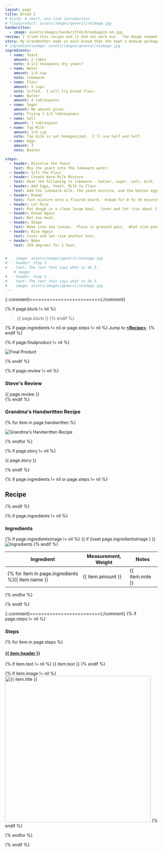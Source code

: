 ```yaml
---
layout: page
title: Bread I
# blurb: A short, one-line introduction
# finalproduct: assets/images/general/noimage.jpg
handwritten: 
  - image: assets/images/handwritten/breadagain-sm.jpg
review: I tried this recipe and it did not work out.  The dough seemed very dry.  I used a stand mixer with a dough hook to knead.  However, the dough was too dry for this to work, so I added some milk.  I also think the proofing wasn't long enough.  The bread did not rise enough.  Bottom line, I made bricks.
story: My Grandmother made so much bread that she kept a medium garbage can in her kitchen just to hold flour. 
# ingredientsimage: assets/images/general/noimage.jpg
ingredients:
  - name: Yeast
    amount: 2 cakes
    note: 4-1/2 teaspoons dry yeast?
  - name: Water
    amount: 1/4 cup
    note: lukewarm
  - name: Flour
    amount: 5 cups
    note: Sifted.  I will try bread flour.
  - name: Butter
    amount: 4 tablespoons
  - name: Sugar
    amount: No amount given.
    note: Trying 1-1/2 tablespoons.
  - name: Salt
    amount: 1 tablespoon
  - name: Top Milk
    amount: 1/4 cup
    note: Top milk is not homogenized.  I'll use half and half.
  - name: Eggs
    amount: 3
    note: Beaten

steps:
  - header: Dissolve the Yeast
    text: Mix the yeast into the lukewarm water.
  - header: Sift the Flour
  - header: Create Warm Milk Mixture
    text: Heat the following to lukewarm - butter, sugar, salt, milk.
  - header: Add Eggs, Yeast, Milk to Flour
    text: Add the lukewarm milk, the yeast mixture, and the beaten eggs to the flour.  Beat with a wooden spoon.
  - header: Knead
    text: Turn mixture onto a floured board.  Knead for 8 to 10 minutes.
  - header: Let Rise
    text: Put dough in a clean large bowl.  Cover and let rise about 2 hours.  
  - header: Knead Again
    text: Not too much.
  - header: Shape
    text: Make into two loaves.  Place in greased pans.  What size pans?
  - header: Rise Again
    text: Cover and let rise another hour.
  - header: Bake
    text: 350 degrees for 1 hour.
  

#    image: assets/images/general/noimage.jpg
#  - header: Step 2
#    text: The text that says what to do 2.
    # image: 
#  - header: Step 3
#    text: The text that says what to do 3.
#    image: assets/images/general/noimage.jpg
---
```


{::comment}========================={:/comment}

{% if page.blurb != nil %}
> {{ page.blurb }}
{% endif %}

{% if page.ingredients != nil or page.steps != nil %}
Jump to **[\<Recipe\>](#recipe)**.
{% endif %}

<!--- ~~~~~~~~~~~~~~~~~~~~~~~~~~~~~~~~~~~~ --->

<!--- 
page.finalproduct is {% if page.finalproduct == blank %}blank{% else %}"{{ page.finalproduct }}"{% endif %}

page.finalproduct is {% if page.finalproduct == "" %}empty string{% else %}"{{ page.finalproduct }}"{% endif %}

page.finalproduct is {% if page.finalproduct == nil %}nil{% else %}"{{ page.finalproduct }}"{% endif %}
--->

<!--- {{ if (isset page.finalproduct ) }}  --->
{% if page.finalproduct != nil %}

<img alt="Final Product" src="https://illinifanboy.github.io/{{ page.finalproduct }}">

{% endif %}

<!--- ~~~~~~~~~~~~~~~~~~~~~~~~~~~~~~~~~~~~ --->

{% if page.review != nil %}
### Steve's Review  
{{ page.review }}    
{% endif %}

<!--- ~~~~~~~~~~~~~~~~~~~~~~~~~~~~~~~~~~~~ --->

### Grandma's Handwritten Recipe

{% for item in page.handwritten %}

<img alt="Grandma's Handwritten Recipe" src="https://illinifanboy.github.io/{{ item.image }}">

{% endfor %}

{% if page.story != nil %}

{{ page.story }}

{% endif %}

<!--- ~~~~~~~~~~~~~~~~~~~~~~~~~~~~~~~~~~~~ --->

{% if page.ingredients != nil or page.steps != nil %}
## Recipe
{% endif %}

{% if page.ingredients != nil %}
### Ingredients

{% if page.ingredientsimage != nil %}
{{ if (isset page.ingredientsimage ) }}
<img alt="Ingredients" src="https://illinifanboy.github.io/{{ page.ingredientsimage }}">
{% endif %}

Ingredient | Measurement, Weight | Notes
---|---|----
{% for item in page.ingredients %}{{ item.name }} | {{ item.amount }} | {{ item.note }}
{% endfor %}

{% endif %}

{::comment}========================={:/comment}
{% if page.steps != nil %}
### Steps

{% for item in page.steps %}

#### <ins>{{ item.header }}</ins> 

{% if item.text != nil %}
{{ item.text }}
{% endif %}

{% if item.image != nil %}
<img width="480" alt="{{ item.title }}" src="https://illinifanboy.github.io/{{ item.image }}">
{% endif %}

{% endfor %}

{% endif %}

